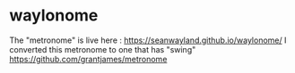 # waylonome
The "metronome" is live here : 
https://seanwayland.github.io/waylonome/
I converted this metronome to one that has "swing" 
https://github.com/grantjames/metronome
